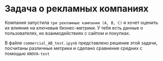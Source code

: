 # Задача о рекламных компаниях

Компания запустила `три рекламные кампании (A, B, C)` и хочет оценить их влияние на ключевые бизнес-метрики. У тебя есть данные о пользователях, их взаимодействиях с сайтом и покупках.

В файле `commercial_AB_test.ipynb` представлено решение этой задачи, посчитаны различные метрики и сделано сравнение средних с помощью `ANOVA-test`
